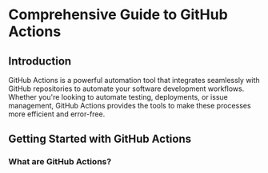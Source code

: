 # Comprehensive Guide to GitHub Actions

## Introduction

GitHub Actions is a powerful automation tool that integrates seamlessly with GitHub repositories to automate your software development workflows. Whether you're looking to automate testing, deployments, or issue management, GitHub Actions provides the tools to make these processes more efficient and error-free.

## Getting Started with GitHub Actions

### What are GitHub Actions?

